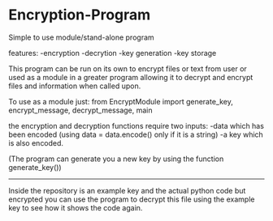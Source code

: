 # Encryption-Program
Simple to use module/stand-alone program

features:
-encryption
-decrytion
-key generation
-key storage

This program can be run on its own to encrypt files or text from user or used as a module in a greater program allowing it to decrypt and encrypt files and information when 
called upon.

To use as a module just:
from EncryptModule import generate_key, encrypt_message, decrypt_message, main

the encryption and decryption functions require two inputs:
-data which has been encoded (using data = data.encode() only if it is a string)
-a key which is also encoded.

(The program can generate you a new key by using the function generate_key())

--------
Inside the repository is an example key and the actual python code but encrypted
you can use the program to decrypt this file using the example key to see how it shows the code again.


